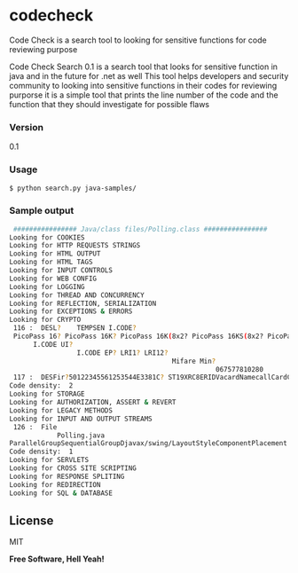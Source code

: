 # codecheck
Code Check is a search tool to looking for sensitive functions for code reviewing purpose 

Code Check Search 0.1 is a search tool that looks for sensitive function in java and in the future for .net as well 
This tool helps developers and security community to looking into sensitive functions in their codes for reviewing purporse it is a simple tool that prints the line number of the code and the function that they should investigate for possible flaws

### Version
0.1

### Usage
```sh
$ python search.py java-samples/
```

### Sample output

```sh
 ################ Java/class files/Polling.class ################
Looking for COOKIES
Looking for HTTP REQUESTS STRINGS
Looking for HTML OUTPUT
Looking for HTML TAGS
Looking for INPUT CONTROLS
Looking for WEB CONFIG
Looking for LOGGING
Looking for THREAD AND CONCURRENCY
Looking for REFLECTION, SERIALIZATION
Looking for EXCEPTIONS & ERRORS
Looking for CRYPTO
 116 :  DESL?	 TEMPSEN I.CODE?
 PicoPass 16? PicoPass 16K? PicoPass 16K(8x2? PicoPass 16KS(8x2? PicoPass 32KS(16+16? PicoPass 32KS(16+8x2? PicoPass 32KS(8x2+16? PicoPass 32KS(8x2+8x? LRI6?
      I.CODE UI?
                 I.CODE EP? LRI1? LRI12?
                                         Mifare Min?
                                                    067577810280 
 117 :  DESFir?50122345561253544E3381C?	ST19XRC8ERIDVacardNamecallCardConnect(I)IreqTypeACSModule$SCARD_IO_REQUEST 
Code density:  2 
Looking for STORAGE
Looking for AUTHORIZATION, ASSERT & REVERT
Looking for LEGACY METHODS
Looking for INPUT AND OUTPUT STREAMS
 126 :  File
            Polling.java
ParallelGroupSequentialGroupDjavax/swing/LayoutStyleComponentPlacement! swing/GroupLayout$GroupGroup
Code density:  1 
Looking for SERVLETS
Looking for CROSS SITE SCRIPTING
Looking for RESPONSE SPLITING
Looking for REDIRECTION
Looking for SQL & DATABASE
```

License
----
MIT

**Free Software, Hell Yeah!**

